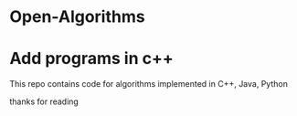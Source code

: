 # Open-Algorithms
# Add programs in c++
This repo contains code for algorithms implemented in C++, Java, Python

thanks for reading
